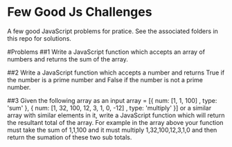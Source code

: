 # Few Good Js Challenges
A few good JavaScript problems for pratice. See the associated folders in this repo for solutions. 

#Problems
##1
Write a JavaScript function which accepts an array of numbers and returns the sum of the array.

##2
Write a JavaScript function which accepts a number and returns True if the number is a prime number and False if the number is not a prime number.

##3
Given the following array as an input array = [{ num: [1, 1, 100] , type: 'sum' }, { num: [1, 32, 100, 12, 3, 1, 0, -12] , type: 'multiply' }] or a similar array with similar elements in it, write a JavaScript function which will return the resultant total of the array. For example in the array above your function must take the sum of 1,1,100 and it must multiply 1,32,100,12,3,1,0 and then return the sumation of these two sub totals.
